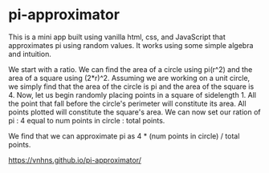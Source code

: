 # pi-approximator

This is a mini app built using vanilla html, css, and JavaScript that approximates pi using random values. It works using some simple algebra and intuition.

We start with a ratio. We can find the area of a circle using pi(r^2) and the area of a square using (2*r)^2. Assuming we are working on a unit circle, we simply find that the area of the circle is pi and the area of the square is 4. Now, let us begin randomly placing points in a square of sidelength 1. All the point that fall before the circle's perimeter will constitute its area. All  points plotted will constitute the square's area. We can now set our ration of pi : 4 equal to num points in circle : total points.

We find that we can approximate pi as 4 * (num points in circle) / total points.

https://vnhns.github.io/pi-approximator/